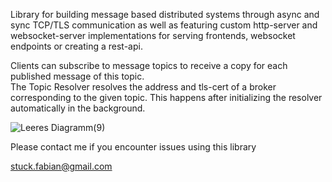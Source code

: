 Library for building message based distributed systems through async and sync TCP/TLS communication as well as featuring custom http-server and websocket-server implementations for serving frontends, websocket endpoints or creating a rest-api.  
  
Clients can subscribe to message topics to receive a copy for each published message of this topic.  
The Topic Resolver resolves the address and tls-cert of a broker corresponding to the given topic. This happens after initializing the resolver automatically in the background.  

![Leeres Diagramm(9)](https://github.com/neutralusername/Systemge/assets/39095721/0a0d9b5e-d0b0-435f-a7f4-9a01bca3ba46)

Please contact me if you encounter issues using this library

stuck.fabian@gmail.com
